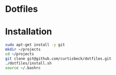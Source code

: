 # Dotfiles

# Installation

```bash
sudo apt-get install -y git
mkdir ~/projects
cd ~/projects
git clone git@github.com/curtisbeck/dotfiles.git
./dotfiles/install.sh
source ~/.bashrc
```
